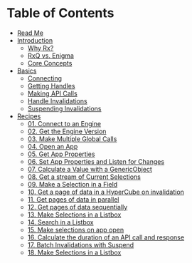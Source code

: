# Table of Contents
* [Read Me](/README.md)
* [Introduction](/docs/introduction/README.md)
  * [Why Rx?]()
  * [RxQ vs. Enigma]()
  * [Core Concepts]()
* [Basics](/docs/basics/README.md)
  * [Connecting]()
  * [Getting Handles]()
  * [Making API Calls]()
  * [Handle Invalidations]()
  * [Suspending Invalidations]()
* [Recipes]()
  * [01. Connect to an Engine](/docs/recipes/connect.md)
  * [02. Get the Engine Version](/docs/recipes/engine-version.md)
  * [03. Make Multiple Global Calls](/docs/recipes/multiple-global-calls.md)
  * [04. Open an App](/docs/recipes/open-an-app.md)
  * [05. Get App Properties](/docs/recipes/read-app-props.md)
  * [06. Set App Properties and Listen for Changes]()
  * [07. Calculate a Value with a GenericObject]()
  * [08. Get a stream of Current Selections]()
  * [09. Make a Selection in a Field]()
  * [10. Get a page of data in a HyperCube on invalidation]()
  * [11. Get pages of data in parallel]()
  * [12. Get pages of data sequentially]()
  * [13. Make Selections in a Listbox]()
  * [14. Search in a Listbox]()
  * [15. Make selections on app open]()
  * [16. Calculate the duration of an API call and response]()
  * [17. Batch Invalidations with Suspend]()
  * [18. Make Selections in a Listbox]()
